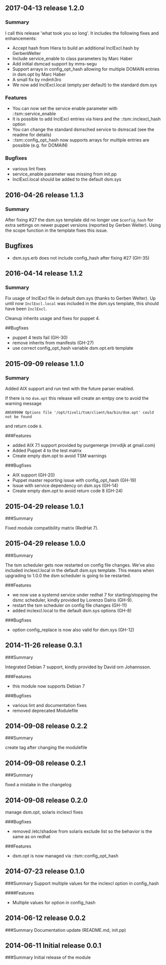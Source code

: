## 2017-04-13 release 1.2.0
### Summary

I call this release 'what took you so long'. It includes the following
fixes and enhancements:

- Accept hash from Hiera to build an additional InclExcl.hash by GerbenWelter
- Include service_enable to class parameters by Marc Haber
- Add initial dsmcad support by mms-segu
- Support arrays in config_opt_hash allowing for multiple DOMAIN entries in dsm.opt by Marc Haber
- A small fix by rndmh3ro
- We now add InclExcl.local (empty per default) to the standard dsm.sys

### Features

- You can now set the service enable parameter with ::tsm::service_enable
- It is possible to add InclExcl entries via hiera and the ::tsm::inclexcl_hash option
- You can change the standard dsmsched service to dsmscad (see the readme for details)
- ::tsm::config_opt_hash now supports arrays for multiple entries are possible (e.g. for DOMAIN)

### Bugfixes

- various lint fixes
- service_enable parameter was missing from init.pp
- InclExcl.local should be added to the default dsm.sys

## 2016-04-26 release 1.1.3
### Summary

After fixing #27 the dsm.sys template did no longer use `$config_hash`
for extra settings on newer puppet versions (reported by Gerben
Welter). Using the scope function in the template fixes this issue.

## Bugfixes
- dsm.sys.erb does not include config_hash after fixing #27 (GH-35)


## 2016-04-14 release 1.1.2
### Summary

Fix usage of InclExcl file in default dsm.sys (thanks to Gerben
Welter). Up until now `InclExcl.local` was included in the dsm.sys
template, this should have been `InclExcl`.

Cleanup inherits usage and fixes for puppet 4.

##Bugfixes
- puppet 4 tests fail (GH-30)
- remove inherits from manifests (GH-27)
- use correct config_opt_hash variable dsm.opt.erb template

## 2015-09-09 release 1.1.0
### Summary

Added AIX support and run test with the future parser enabled.

If there is no `dsm.opt` this release will create an emtpy one to
avoid the warning message

`ANS0990W Options file '/opt/tivoli/tsm/client/ba/bin/dsm.opt' could not be found`

and return code `8`.

###Features
- added AIX 7.1 support provided by purgemerge (mrvdijk at gmail.com)
- Added Puppet 4 to the test matrix
- Create empty dsm.opt to avoid TSM warnings

###Bugfixes

- AIX support (GH-20)
- Puppet master reporting issue with config_opt_hash (GH-19)
- Issue with service dependency on dsm.sys (GH-14)
- Create empty dsm.opt to avoid return code 8 (GH-24)

## 2015-04-29 release 1.0.1
###Summary

Fixed module compatibility matrix (RedHat 7).

## 2015-04-29 release 1.0.0
###Summary

The tsm scheduler gets now restarted on config file changes. We've also
included inclexcl.local in the default dsm.sys template. This means
when upgrading to 1.0.0 the dsm scheduler is going to be restarted.

###Features
- we now use a systemd service under redhat 7 for starting/stopping
  the dsmc scheduler, kindly provided by Lorenzo Dalrio (GH-9).
- restart the tsm scheduler on config file changes (GH-11)
- added inclexcl.local to the default dsm.sys options (GH-8)

###Bugfixes

- option config_replace is now also valid for dsm.sys (GH-12)

## 2014-11-26 release 0.3.1
###Summary

Integrated Debian 7 support, kindly provided by David orn Johannsson.

###Features
- this module now supports Debian 7

###Bugfixes
- various lint and documentation fixes
- removed deprecated Modulefile

## 2014-09-08 release 0.2.2
###Summary

create tag after changing the modulefile

## 2014-09-08 release 0.2.1
###Summary

fixed a mistake in the changelog

## 2014-09-08 release 0.2.0

manage dsm.opt, solaris inclexcl fixes

###Bugfixes
- removed /etc/shadow from solaris exclude list
  so the behavior is the same as on redhat

###Features
- dsm.opt is now managed via ::tsm::config_opt_hash

## 2014-07-23 release 0.1.0
###Summary
Support multiple values for the inclexcl option in config_hash

####Features
- Multiple values for option in config_hash

## 2014-06-12 release 0.0.2
###Summary
Documentation update (README.md, init.pp)

## 2014-06-11 Initial release 0.0.1
###Summary
Initial release of the module
